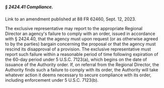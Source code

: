 ##### § 2424.41 Compliance. #####

Link to an amendment published at 88 FR 62460, Sept. 12, 2023.

The exclusive representative may report to the appropriate Regional Director an agency's failure to comply with an order, issued in accordance with § 2424.40, that the agency must upon request (or as otherwise agreed to by the parties) bargain concerning the proposal or that the agency must rescind its disapproval of a provision. The exclusive representative must report such failure within a reasonable period of time following expiration of the 60-day period under 5 U.S.C. 7123(a), which begins on the date of issuance of the Authority order. If, on referral from the Regional Director, the Authority finds such a failure to comply with its order, the Authority will take whatever action it deems necessary to secure compliance with its order, including enforcement under 5 U.S.C. 7123(b).
